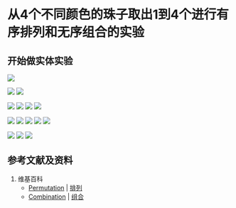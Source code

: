 # 从4个不同颜色的珠子取出1到4个进行有序排列和无序组合的实验

## 开始做实体实验

![](/images/概率/排列和组合/从4个不同颜色的珠子取出1到4个进行有序排列和无序组合的实验/0a1.jpg)

![](/images/概率/排列和组合/从4个不同颜色的珠子取出1到4个进行有序排列和无序组合的实验/1a1.jpg)
![](/images/概率/排列和组合/从4个不同颜色的珠子取出1到4个进行有序排列和无序组合的实验/1a2.jpg)

![](/images/概率/排列和组合/从4个不同颜色的珠子取出1到4个进行有序排列和无序组合的实验/2a1.jpg)
![](/images/概率/排列和组合/从4个不同颜色的珠子取出1到4个进行有序排列和无序组合的实验/2a2.jpg)
![](/images/概率/排列和组合/从4个不同颜色的珠子取出1到4个进行有序排列和无序组合的实验/2a3.jpg)
![](/images/概率/排列和组合/从4个不同颜色的珠子取出1到4个进行有序排列和无序组合的实验/2a4.jpg)

![](/images/概率/排列和组合/从4个不同颜色的珠子取出1到4个进行有序排列和无序组合的实验/3a1.jpg)
![](/images/概率/排列和组合/从4个不同颜色的珠子取出1到4个进行有序排列和无序组合的实验/3a2.jpg)
![](/images/概率/排列和组合/从4个不同颜色的珠子取出1到4个进行有序排列和无序组合的实验/3a3.jpg)
![](/images/概率/排列和组合/从4个不同颜色的珠子取出1到4个进行有序排列和无序组合的实验/3a4.jpg)
![](/images/概率/排列和组合/从4个不同颜色的珠子取出1到4个进行有序排列和无序组合的实验/3a5.jpg)

![](/images/概率/排列和组合/从4个不同颜色的珠子取出1到4个进行有序排列和无序组合的实验/4a1.jpg)
![](/images/概率/排列和组合/从4个不同颜色的珠子取出1到4个进行有序排列和无序组合的实验/4a2.jpg)
![](/images/概率/排列和组合/从4个不同颜色的珠子取出1到4个进行有序排列和无序组合的实验/4a3.jpg)

## 参考文献及资料

1. 维基百科
	- [Permutation](https://en.wikipedia.org/wiki/Permutation) | [排列](https://zh.wikipedia.org/wiki/%E7%BD%AE%E6%8F%9B) 
	- [Combination](https://en.wikipedia.org/wiki/Combination) | [组合](https://zh.wikipedia.org/wiki/%E7%B5%84%E5%90%88) 

